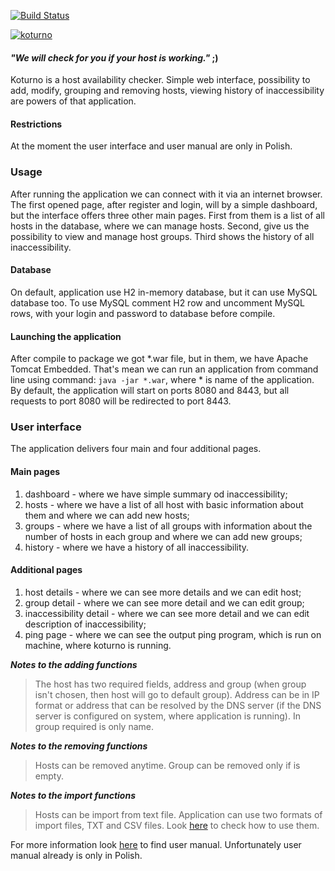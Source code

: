 [![Build Status](https://travis-ci.org/sacull/koturno.svg?branch=master)](https://travis-ci.org/sacull/koturno) 


[![koturno](https://user-images.githubusercontent.com/9057882/72901019-46dc0800-3d29-11ea-8e32-43004957ad6f.png)](https://github.com/sacull/koturno)

#### *"We will check for you if your host is working."* ;)
Koturno is a host availability checker. Simple web interface, possibility to add, modify, grouping and removing hosts, 
viewing history of inaccessibility are powers of that application. 

#### Restrictions
At the moment the user interface and user manual are only in Polish.

### Usage
After running the application we can connect with it via an internet browser. The first opened page, after register 
and login, will by a simple dashboard, but the interface offers three other main pages. First from them is a list of 
all hosts in the database, where we can manage hosts. Second, give us the possibility to view and manage host groups. 
Third shows the history of all inaccessibility.

#### Database
On default, application use H2 in-memory database, but it can use MySQL database too. To use MySQL comment H2 row 
and uncomment MySQL rows, with your login and password to database before compile.

#### Launching the application
After compile to package we got \*.war file, but in them, we have Apache Tomcat Embedded. That's mean we can run 
an application from command line using command: `java -jar *.war`, where \* is name of the application. 
By default, the application will start on ports 8080 and 8443, but all requests to port 8080 will be redirected to
port 8443.

### User interface
The application delivers four main and four additional pages. 

#### Main pages
1. dashboard - where we have simple summary od inaccessibility;
2. hosts - where we have a list of all host with basic information about them and where we can add new hosts;
3. groups - where we have a list of all groups with information about the number of hosts in each group and where we 
can add new groups;
4. history - where we have a history of all inaccessibility.

#### Additional pages
1. host details - where we can see more details and we can edit host;
2. group detail - where we can see more detail and we can edit group;
3. inaccessibility detail - where we can see more detail and we can edit description of inaccessibility;
4. ping page - where we can see the output ping program, which is run on machine, where koturno is running.

***Notes to the adding functions***

>The host has two required fields, address and group (when group isn't chosen, then host will go to default group). 
Address can be in IP format or address that can be resolved by the DNS server (if the DNS server is configured on system, 
where application is running). In group required is only name.

***Notes to the removing functions***

>Hosts can be removed anytime. Group can be removed only if is empty.

***Notes to the import functions***

>Hosts can be import from text file. Application can use two formats of import files, TXT and CSV files. Look 
[here](https://github.com/sacull/koturno/tree/master/examples) to check how to use them.

For more information look [here](https://github.com/sacull/koturno/tree/master/manuals) to find user manual. 
Unfortunately user manual already is only in Polish.

